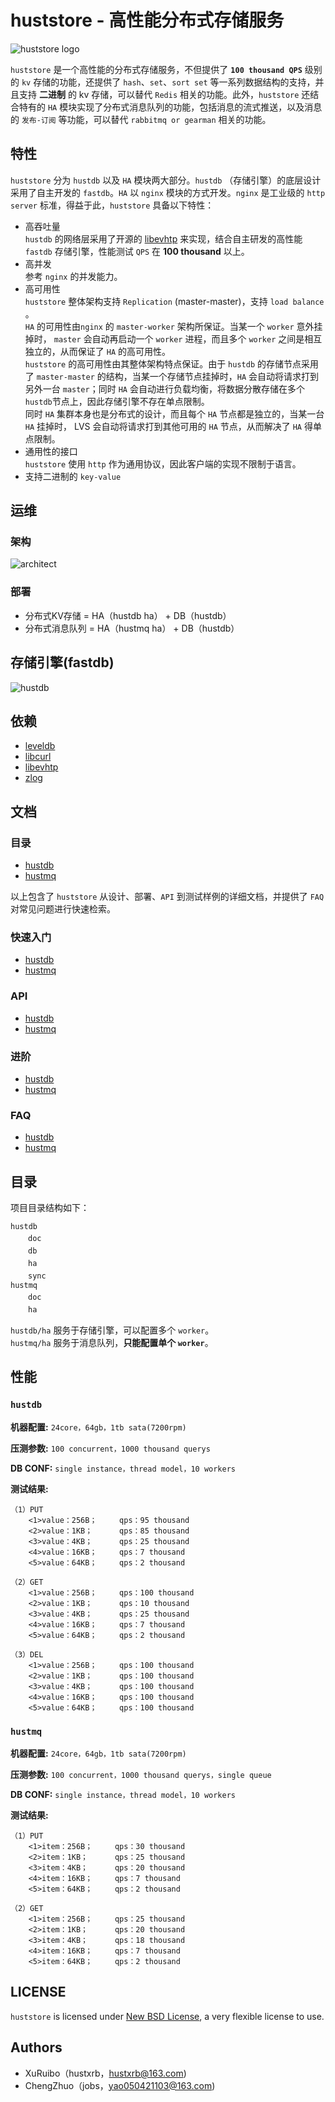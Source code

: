 # huststore - 高性能分布式存储服务 #
![huststore logo](res/logo.png)

`huststore` 是一个高性能的分布式存储服务，不但提供了 **`100 thousand QPS`** 级别的 `kv` 存储的功能，还提供了 `hash`、`set`、`sort set` 等一系列数据结构的支持，并且支持 **二进制** 的 kv 存储，可以替代 `Redis` 相关的功能。此外，`huststore` 还结合特有的 `HA` 模块实现了分布式消息队列的功能，包括消息的流式推送，以及消息的 `发布-订阅` 等功能，可以替代 `rabbitmq or gearman` 相关的功能。

## 特性 ##
`huststore` 分为 `hustdb` 以及 `HA` 模块两大部分。`hustdb` （存储引擎）的底层设计采用了自主开发的 `fastdb`。`HA` 以 `nginx` 模块的方式开发。`nginx` 是工业级的 `http server` 标准，得益于此，`huststore` 具备以下特性：
  
* 高吞吐量  
`hustdb` 的网络层采用了开源的 [libevhtp](https://github.com/ellzey/libevhtp) 来实现，结合自主研发的高性能 `fastdb` 存储引擎，性能测试 `QPS` 在 **100 thousand** 以上。
* 高并发  
参考 `nginx` 的并发能力。  
* 高可用性  
`huststore` 整体架构支持 `Replication` (master-master)，支持 `load balance` 。   
`HA` 的可用性由`nginx` 的 `master-worker` 架构所保证。当某一个 `worker` 意外挂掉时， `master` 会自动再启动一个 `worker` 进程，而且多个 `worker` 之间是相互独立的，从而保证了 `HA` 的高可用性。  
`huststore` 的高可用性由其整体架构特点保证。由于 `hustdb` 的存储节点采用了 `master-master` 的结构，当某一个存储节点挂掉时，`HA` 会自动将请求打到另外一台 `master`；同时 `HA` 会自动进行负载均衡，将数据分散存储在多个 `hustdb`节点上，因此存储引擎不存在单点限制。  
同时 `HA` 集群本身也是分布式的设计，而且每个 `HA` 节点都是独立的，当某一台 `HA` 挂掉时， LVS 会自动将请求打到其他可用的 `HA` 节点，从而解决了 `HA` 得单点限制。
* 通用性的接口   
`huststore` 使用 `http` 作为通用协议，因此客户端的实现不限制于语言。
* 支持二进制的 `key-value`

## 运维 ##

### 架构 ###
![architect](res/architect.png)

### 部署 ###
* 分布式KV存储 = HA（hustdb ha） + DB（hustdb）
* 分布式消息队列 = HA（hustmq ha） + DB（hustdb）

## 存储引擎(fastdb) ##
![hustdb](res/hustdb.png)

## 依赖 ##
* [leveldb](https://github.com/google/leveldb)
* [libcurl](https://curl.haxx.se/libcurl/)
* [libevhtp](https://github.com/ellzey/libevhtp)
* [zlog](https://github.com/HardySimpson/zlog)

## 文档 ##

### 目录 ###
* [hustdb](hustdb/doc/doc/index.md)
* [hustmq](hustmq/doc/doc/index.md)

以上包含了 `huststore` 从设计、部署、`API` 到测试样例的详细文档，并提供了 `FAQ` 对常见问题进行快速检索。

### 快速入门 ###
* [hustdb](hustdb/doc/doc/guide/index.md)
* [hustmq](hustmq/doc/doc/guide/index.md)

### API ###
* [hustdb](hustdb/doc/doc/api/index.md)
* [hustmq](hustmq/doc/doc/api/index.md)

### 进阶 ###
* [hustdb](hustdb/doc/doc/advanced/index.md)
* [hustmq](hustmq/doc/doc/advanced/index.md)

### FAQ ###
* [hustdb](hustdb/doc/doc/appendix/faq.md)
* [hustmq](hustmq/doc/doc/appendix/faq.md)

## 目录 ##

项目目录结构如下：

`hustdb`  
　　`doc`  
　　`db`  
　　`ha`  
　　`sync`    
`hustmq`  
　　`doc`  
　　`ha`  

`hustdb/ha` 服务于存储引擎，可以配置多个 `worker`。  
`hustmq/ha` 服务于消息队列，**只能配置单个 `worker`**。

## 性能 ##

### `hustdb` ###

**机器配置:** `24core，64gb，1tb sata(7200rpm)`

**压测参数:** `100 concurrent，1000 thousand querys`

**DB CONF:** `single instance，thread model，10 workers`

**测试结果:**

    （1）PUT
    	<1>value：256B；     qps：95 thousand
	    <2>value：1KB；      qps：85 thousand
	    <3>value：4KB；      qps：25 thousand
	    <4>value：16KB；     qps：7 thousand
	    <5>value：64KB；     qps：2 thousand

	（2）GET
	    <1>value：256B；     qps：100 thousand
	    <2>value：1KB；      qps：10 thousand
	    <3>value：4KB；      qps：25 thousand
	    <4>value：16KB；     qps：7 thousand
	    <5>value：64KB；     qps：2 thousand

	（3）DEL
    	<1>value：256B；     qps：100 thousand
	    <2>value：1KB；      qps：100 thousand
    	<3>value：4KB；      qps：100 thousand
    	<4>value：16KB；     qps：100 thousand
    	<5>value：64KB；     qps：100 thousand

### `hustmq` ###

**机器配置:** `24core，64gb，1tb sata(7200rpm)`

**压测参数:** `100 concurrent，1000 thousand querys，single queue`

**DB CONF:** `single instance，thread model，10 workers`

**测试结果:**

    （1）PUT
	    <1>item：256B；     qps：30 thousand
	    <2>item：1KB；      qps：25 thousand
	    <3>item：4KB；      qps：20 thousand
	    <4>item：16KB；     qps：7 thousand
	    <5>item：64KB；     qps：2 thousand

	（2）GET
	    <1>item：256B；     qps：25 thousand
	    <2>item：1KB；      qps：20 thousand
	    <3>item：4KB；      qps：18 thousand
	    <4>item：16KB；     qps：7 thousand
	    <5>item：64KB；     qps：2 thousand

## LICENSE ##

`huststore` is licensed under [New BSD License](https://opensource.org/licenses/BSD-3-Clause), a very flexible license to use.

## Authors ##

* XuRuibo（hustxrb，hustxrb@163.com)  
* ChengZhuo（jobs，yao050421103@163.com)  
